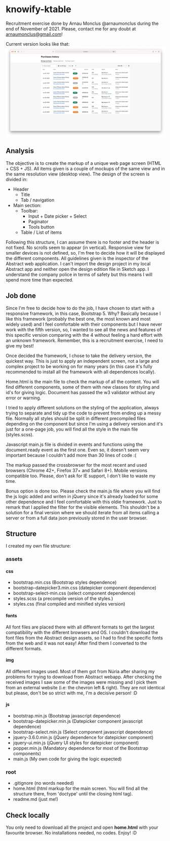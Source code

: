 # knowify-ktable
Recruitment exercise done by Arnau Monclus @arnaumonclus during the end of November of 2021. Please, contact me for any doubt at arnaumonclus@gmail.com!

Current version looks like that:
![Final view of the exercise in Safari](/assets/img/screenshot.png)

## Analysis
The objective is to create the markup of a unique web page screen (HTML + CSS + JS). All items given is a couple of mockups of the same view and in the same resolution view (desktop view).
The design of the screen is divided in:
- Header
  - Title
  - Tab / navigation
- Main section:
  - Toolbar:
    - Input + Date picker + Select
    - Paginator
    - Tools button
  - Table / List of items

Following this structure, I can assume there is no footer and the header is not fixed. No scrolls seem to appear (in vertical). Responsive view for smaller devices is not defined, so, I'm free to decide how it will be displayed the different components.
All guidelines given is the inspector of the Abstract web application. I can't import the design project in my local Abstract app and neither open the design edition file in Sketch app. I understand the company police in terms of safety but this means I will spend more time than expected.

## Job done
Since I'm free to decide how to do the job, I have chosen to start with a responsive framework, in this case, Bootstrap 5. Why? Basically because I like this framework (probably the best one, the most known and most widely used) and I feel comfortable with their components but I have never work with the fifth version, so, I wanted to see all the news and features of this specific version comparing with the 4 without feeling a hard effort with an unknown framework. Remember, this is a recruitment exercise, I need to give my best!

Once decided the framework, I chose to take the delivery version, the quickest way. This is just to apply an independent screen, not a large and complex project to be working on for many years (in this case it's fully recommended to install all the framework with all dependences locally).

Home.html is the main file to check the markup of all the content. You will find different components, some of them with new classes for styling and id's for giving logic. Document has passed the w3 validator without any error or warning.

I tried to apply different solutions on the styling of the application, always trying to separate and tidy up the code to prevent from ending up a messy file. Normally all styles should be split in different precompiled files depending on the component but since I'm using a delivery version and it's just for a one-page job, you will find all the style in the main file (styles.scss).

Javascript main.js file is divided in events and functions using the document.ready event as the first one. Even so, it doesn't seem very important because I couldn't add more than 30 lines of code :(

The markup passed the crossbrowser for the most recent and used browsers (Chrome 42+, Firefox 37+ and Safari 8+). Mobile versions compatible too. Please, don't ask for IE support, I don't like to waste my time.

Bonus option is done too. Please check the main.js file where you will find the js logic added and writen in jQuery since it's already loaded for some other dependence and I feel comfortable with this oldie framework. Just to remark that I applied the filter for the visible elements. This shouldn't be a solution for a final version where we should iterate from all items calling a server or from a full data json previously stored in the user browser.

## Structure
I created my own file structure:
### assets
#### css
- bootstrap.min.css (Bootstrap styles dependence)
- bootstrap-datepicker3.min.css (datepicker component dependence)
- bootstrap-select-min.css (select component dependence)
- styles.scss (a precompile version of the styles.)
- styles.css (final compiled and minified styles version)
#### fonts
All font files are placed there with all different formats to get the largest compatibility with the different browsers and OS. I couldn't download the font files from the Abstract design assets, so I had to find the specific fonts from the web and it was not easy! After find them I converted to the different formats.
#### img
All different images used. Most of them got from Núria after sharing my problems for trying to download from Abstract webapp. After checking the received images I saw some of the images were missing and I pick them from an external website (i.e: the chevron left & right). They are not identical but please, don't be so strict with me, I'm a decisive person! :D
#### js
- bootstrap.min.js (Bootstrap javascript dependence)
- bootstrap-datepicker.min.js (Datepicker component javascript dependence)
- bootstrap-select.min.js (Select component javascript dependence)
- jquery-3.6.0.min.js (jQuery dependence for datepicker component)
- jquery-ui.min.js (jQuery UI styles for datepicker component)
- popper.min.js (Mandatory dependence for most of the Bootstrap components)
- main.js (My own code for giving the logic expected)
### root
- .gitignore (no words needed)
- home.html (html markup for the main screen. You will find all the structure there, from 'doctype' until the closing html tag).
- readme.md (just me!)

## Check locally
You only need to download all the project and open **home.html** with your favourite browser. No installations needed, no codes. Enjoy! :D